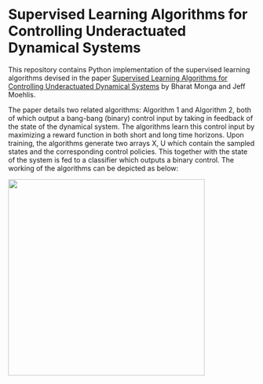 # Supervised Learning Algorithms for Controlling Underactuated Dynamical Systems
This repository contains Python implementation of the supervised learning algorithms devised in the paper
[Supervised Learning Algorithms for Controlling Underactuated Dynamical Systems](https://arxiv.org/abs/1909.11119)
by Bharat Monga and Jeff Moehlis. 

The paper details two related algorithms: Algorithm 1 and Algorithm 2, both of which output a bang-bang (binary) control input by taking in feedback of the state of the dynamical system. The algorithms learn this control input by maximizing a reward function in both short and long time horizons. Upon training, the algorithms generate two arrays X, U which contain the sampled states and the corresponding control policies. This together with the state of the system is fed to a classifier which outputs a binary control. The working of the algorithms can be depicted as below:

<img src="https://github.com/bharatmonga/Supervised-learning-algorithms/blob/master/flowchart1.png" width="400">
